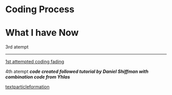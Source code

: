 # Coding Process

# What I have Now

3rd atempt

***

[1st attempted coding fading](https://wwsiyang.github.io/CODEWORD/SKO/Week_09/digital_poetry_fadingupdown)

4th atempt
***code created followed tutorial by Daniel Shiffman with combination code from Yhlas***

[textparticleformation](https://wwsiyang.github.io/CODEWORD/SKO/Week_10/Textparticle_transformtext)

